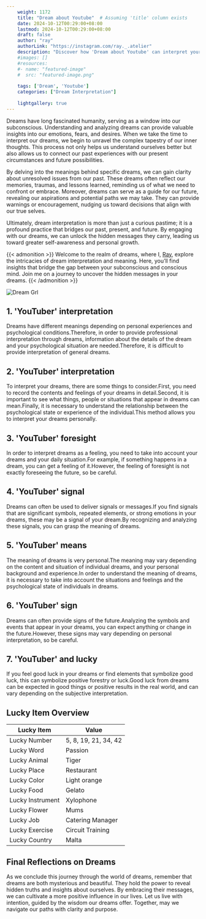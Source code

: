 ```yaml
---
    weight: 1172
    title: "Dream about Youtube"  # Assuming 'title' column exists
    date: 2024-10-12T00:29:00+08:00
    lastmod: 2024-10-12T00:29:00+08:00
    draft: false
    author: "ray"
    authorLink: "https://instagram.com/ray._.atelier"
    description: "Discover how 'Dream about Youtube' can interpret your future and uncover its significant meanings in your life."
    #images: []
    #resources:
    #- name: "featured-image"
    #  src: "featured-image.png"
    
    tags: ['Dream', 'Youtube']
    categories: ["Dream Interpretation"]
    
    lightgallery: true
---
```

    
Dreams have long fascinated humanity, serving as a window into our subconscious. Understanding and analyzing dreams can provide valuable insights into our emotions, fears, and desires. When we take the time to interpret our dreams, we begin to unravel the complex tapestry of our inner thoughts. This process not only helps us understand ourselves better but also allows us to connect our past experiences with our present circumstances and future possibilities.

By delving into the meanings behind specific dreams, we can gain clarity about unresolved issues from our past. These dreams often reflect our memories, traumas, and lessons learned, reminding us of what we need to confront or embrace. Moreover, dreams can serve as a guide for our future, revealing our aspirations and potential paths we may take. They can provide warnings or encouragement, nudging us toward decisions that align with our true selves.

Ultimately, dream interpretation is more than just a curious pastime; it is a profound practice that bridges our past, present, and future. By engaging with our dreams, we can unlock the hidden messages they carry, leading us toward greater self-awareness and personal growth.

{{< admonition >}}
Welcome to the realm of dreams, where I, [Ray](https://instagram.com/ray._.atelier), explore the intricacies of dream interpretation and meaning. Here, you’ll find insights that bridge the gap between your subconscious and conscious mind. Join me on a journey to uncover the hidden messages in your dreams.
{{< /admonition >}}

![Dream Grl](https://cdn.pixabay.com/photo/2017/11/02/03/35/gothic-2910057_1280.jpg "Dream Grl")

## 1. 'YouTuber' interpretation
Dreams have different meanings depending on personal experiences and psychological conditions.Therefore, in order to provide professional interpretation through dreams, information about the details of the dream and your psychological situation are needed.Therefore, it is difficult to provide interpretation of general dreams.

## 2. 'YouTuber' interpretation
To interpret your dreams, there are some things to consider.First, you need to record the contents and feelings of your dreams in detail.Second, it is important to see what things, people or situations that appear in dreams can mean.Finally, it is necessary to understand the relationship between the psychological state or experience of the individual.This method allows you to interpret your dreams personally.

## 3. 'YouTuber' foresight
In order to interpret dreams as a feeling, you need to take into account your dreams and your daily situation.For example, if something happens in a dream, you can get a feeling of it.However, the feeling of foresight is not exactly foreseeing the future, so be careful.

## 4. 'YouTuber' signal
Dreams can often be used to deliver signals or messages.If you find signals that are significant symbols, repeated elements, or strong emotions in your dreams, these may be a signal of your dream.By recognizing and analyzing these signals, you can grasp the meaning of dreams.

## 5. 'YouTuber' means
The meaning of dreams is very personal.The meaning may vary depending on the content and situation of individual dreams, and your personal background and experience.In order to understand the meaning of dreams, it is necessary to take into account the situations and feelings and the psychological state of individuals in dreams.

## 6. 'YouTuber' sign
Dreams can often provide signs of the future.Analyzing the symbols and events that appear in your dreams, you can expect anything or change in the future.However, these signs may vary depending on personal interpretation, so be careful.

## 7. 'YouTuber' and lucky
If you feel good luck in your dreams or find elements that symbolize good luck, this can symbolize positive forestry or luck.Good luck from dreams can be expected in good things or positive results in the real world, and can vary depending on the subjective interpretation.

## Lucky Item Overview
| Lucky Item          | Value              |
|---------------|--------------------|
| Lucky Number        | 5, 8, 19, 21, 34, 42  |
| Lucky Word          | Passion |
| Lucky Animal        | Tiger |
| Lucky Place         | Restaurant     |
| Lucky Color         | Light orange     |
| Lucky Food          | Gelato      |
| Lucky Instrument    | Xylophone |
| Lucky Flower        | Mums    |
| Lucky Job           | Catering Manager       |
| Lucky Exercise      | Circuit Training  |
| Lucky Country       | Malta    |


##  Final Reflections on Dreams

As we conclude this journey through the world of dreams, remember that dreams are both mysterious and beautiful. They hold the power to reveal hidden truths and insights about ourselves. By embracing their messages, we can cultivate a more positive influence in our lives. Let us live with intention, guided by the wisdom our dreams offer. Together, may we navigate our paths with clarity and purpose.
